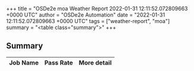 +++
title = "OSDe2e moa Weather Report 2022-01-31 12:11:52.072809663 +0000 UTC"
author = "OSDe2e Automation"
date = "2022-01-31 12:11:52.072809663 +0000 UTC"
tags = ["weather-report", "moa"]
summary = "<table class=\"summary\"></table>"
+++
## Summary

| Job Name | Pass Rate | More detail |
|----------|-----------|-------------|




